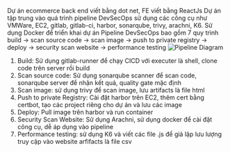 Dự án ecommerce back end viết bằng dot net, FE viết bằng ReactJs
Dự án tập trung vào quá trình pipeline DevSecOps sử dụng các công cụ như VMWare, EC2, gitlab, gitlab-ci, harbor, sonarqube, trivy, arachni, K6. Sử dụng Docker để triển khai dự án
Pipeline DevSecOps bao gồm 7 quy trình build -> scan source code -> scan image -> push to private registry -> deploy -> security scan website -> performance testing
![Pipeline Diagram](images/pipeline.png)
1. Build: Sử dụng gitlab-runner để chạy CICD với executer là shell, clone code trên server rồi build
2. Scan source code: Sử dụng sonarqube scanner để scan code, sonarqube server để nhận kết quả, quality gate mặc định
3. Scan image: sử dụng trivy để scan image, lưu artifacts là file html
4. Push to private Registry: Cài đặt harbor trên EC2, thêm cert bằng certbot, tạo các project riêng cho dự án và lưu các image
5. Deploy: Pull image trên harbor và run container
6. Security Scan Website: Sử dụng Arachni, sử dụng docker để cài đặt công cụ, dễ áp dụng vào pipeline
7. Performance testing: sử dụng K6 và viết các file .js để giả lập lưu lượng truy cập vào website arfifacts là file csv
